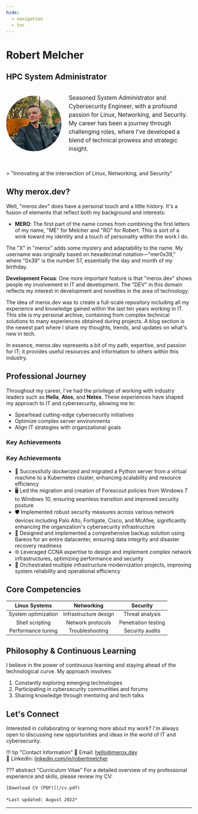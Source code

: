 ```yaml
---
hide:
  - navigation
  - toc
---
```


# Robert Melcher
## HPC System Administrator 

<div style="display: flex; align-items: center; margin-bottom: 30px;">
    <img src="/images/robertmelcher.jpg" alt="Robert Melcher" style="border-radius: 50%; width: 150px; height: 150px; margin-right: 20px;">
    <p style="font-size: 1.1em; line-height: 1.5;">
Seasoned System Administrator and Cybersecurity Engineer, with a profound passion for Linux, Networking, and Security. My career has been a journey through challenging roles, where I've developed a blend of technical prowess and strategic insight.
    </p>
</div>
> "Innovating at the intersection of Linux, Networking, and Security"


## Why merox.dev?

Well, "merox.dev" does have a personal touch and a little history. It's a fusion of elements that reflect both my background and interests:

- **MERO**: The first part of the name comes from combining the first letters of my name, "ME" for Melcher and "RO" for Robert. This is sort of a wink toward my identity and a touch of personality within the work I do.

The "X" in "merox" adds some mystery and adaptability to the name. My username was originally based on hexadecimal notation—"mer0x39," where "0x39" is the number 57, essentially the day and month of my birthday.

**Development Focus**: One more important feature is that "merox.dev" shows people my involvement in IT and development. The "DEV" in this domain reflects my interest in development and novelties in the area of technology.

The idea of merox.dev was to create a full-scale repository including all my experience and knowledge gained within the last ten years working in IT. This site is my personal archive, containing from complex technical solutions to many experiences obtained during projects. A blog section is the newest part where I share my thoughts, trends, and updates on what's new in tech.

In essence, merox.dev represents a bit of my path, expertise, and passion for IT; it provides useful resources and information to others within this industry.


## Professional Journey

Throughout my career, I've had the privilege of working with industry leaders such as **Hella**, **Atos**, and **Netex**. These experiences have shaped my approach to IT and cybersecurity, allowing me to:

- Spearhead cutting-edge cybersecurity initiatives
- Optimize complex server environments
- Align IT strategies with organizational goals

### Key Achievements
### Key Achievements

* 🐳 Successfully dockerized and migrated a Python server from a virtual machine to a Kubernetes cluster, enhancing scalability and resource efficiency
* 🖥️ Led the migration and creation of Forescout policies from Windows 7 to Windows 10, ensuring seamless transition and improved security posture
* 🛡️ Implemented robust security measures across various network devices including Palo Alto, Fortigate, Cisco, and McAfee, significantly enhancing the organization's cybersecurity infrastructure
* 💾 Designed and implemented a comprehensive backup solution using Bareos for an entire datacenter, ensuring data integrity and disaster recovery readiness
* 🌐 Leveraged CCNA expertise to design and implement complex network infrastructures, optimizing performance and security
* 🚀 Orchestrated multiple infrastructure modernization projects, improving system reliability and operational efficiency

## Core Competencies

| Linux Systems | Networking | Security |
|:-------------:|:----------:|:--------:|
| System optimization | Infrastructure design | Threat analysis |
| Shell scripting | Network protocols | Penetration testing |
| Performance tuning | Troubleshooting | Security audits |

## Philosophy & Continuous Learning

I believe in the power of continuous learning and staying ahead of the technological curve. My approach involves:

1. Constantly exploring emerging technologies
2. Participating in cybersecurity communities and forums
3. Sharing knowledge through mentoring and tech talks

## Let's Connect

Interested in collaborating or learning more about my work? I'm always open to discussing new opportunities and ideas in the world of IT and cybersecurity.

!!! tip "Contact Information"
    📧 Email: hello@merox.dev<br>
    🔗 LinkedIn: [linkedin.com/in/robertmelcher](https://linkedin.com/in/robertmelcher)<br>

??? abstract "Curriculum Vitae"
    For a detailed overview of my professional experience and skills, please review my CV:
    
    [Download CV (PDF)](/cv.pdf)
    
    *Last updated: August 2022*

---